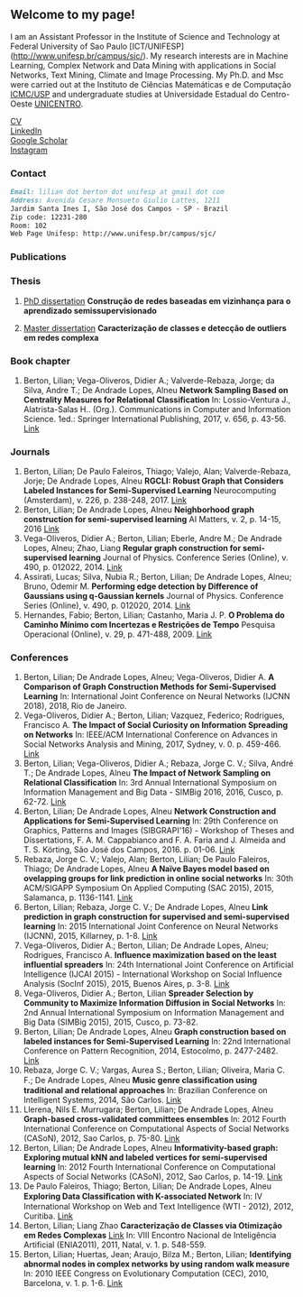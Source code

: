## Welcome to my page!

I am an Assistant Professor in the Institute of Science and Technology at Federal University of Sao Paulo [ICT/UNIFESP] (http://www.unifesp.br/campus/sjc/). My research interests are in Machine Learning, Complex Network and Data Mining with applications in Social Networks, Text Mining, Climate and Image Processing. 
My Ph.D. and Msc were carried out at the Instituto de Ciências Matemáticas e de Computação [ICMC/USP](https://www.icmc.usp.br/en/) and undergraduate studies at Universidade Estadual do Centro-Oeste [UNICENTRO](https://www3.unicentro.br/).

[CV](http://lattes.cnpq.br/9064767888093340)       
[LinkedIn](https://www.linkedin.com/in/lilian-berton-3a208824/)  
[Google Scholar](https://scholar.google.com/citations?user=TS6MWEUAAAAJ&hl=pt-BR)     
[Instagram](https://www.instagram.com/lilyberton/?hl=pt-br)

### Contact
```markdown
Email: lilian dot berton dot unifesp at gmail dot com
Address: Avenida Cesare Monsueto Giulio Lattes, 1211 
Jardim Santa Ines I, São José dos Campos - SP - Brazil
Zip code: 12231-280
Room: 102
Web Page Unifesp: http://www.unifesp.br/campus/sjc/ 
```

### Publications
### Thesis
1. [PhD dissertation](http://www.teses.usp.br/teses/disponiveis/55/55134/tde-29072016-100548/pt-br.php)
**Construção de redes baseadas em vizinhança para o aprendizado semissupervisionado**

2. [Master dissertation](http://www.teses.usp.br/teses/disponiveis/55/55134/tde-19072011-132701/pt-br.php)
**Caracterização de classes e detecção de outliers em redes complexa**

### Book chapter
1. Berton, Lilian; Vega-Oliveros, Didier A.; Valverde-Rebaza, Jorge; da Silva, Andre T.; De Andrade Lopes, Alneu 
**Network Sampling Based on Centrality Measures for Relational Classification**
In: Lossio-Ventura J., Alatrista-Salas H.. (Org.). Communications in Computer and Information Science. 1ed.: Springer International Publishing, 2017, v. 656, p. 43-56.
[Link](https://link.springer.com/chapter/10.1007/978-3-319-55209-5_4)

### Journals
1. Berton, Lilian; De Paulo Faleiros, Thiago; Valejo, Alan; Valverde-Rebaza, Jorje; De Andrade Lopes, Alneu 
**RGCLI: Robust Graph that Considers Labeled Instances for Semi-Supervised Learning**
Neurocomputing (Amsterdam), v. 226, p. 238-248, 2017.
[Link](https://doi.org/10.1016/j.neucom.2016.11.053)
2. Berton, Lilian;  De Andrade Lopes, Alneu 
**Neighborhood graph construction for semi-supervised learning**
AI Matters, v. 2, p. 14-15, 2016
[Link](10.1145/2911172.2911176)
3. Vega-Oliveros, Didier A.; Berton, Lilian; Eberle, Andre M.; De Andrade Lopes, Alneu; Zhao, Liang 
**Regular graph construction for semi-supervised learning**
Journal of Physics. Conference Series (Online), v. 490, p. 012022, 2014.
[Link](https://doi.org/10.1088/1742-6596/490/1/012022)
4. Assirati, Lucas; Silva, Nubia R.; Berton, Lilian; De Andrade Lopes, Alneu; Bruno, Odemir M.
**Performing edge detection by Difference of Gaussians using q-Gaussian kernels**
Journal of Physics. Conference Series (Online), v. 490, p. 012020, 2014.
[Link](https://doi.org/10.1088/1742-6596/490/1/012020)
5. Hernandes, Fabio; Berton, Lilian; Castanho, Maria J. P. 
**O Problema do Caminho Mínimo com Incertezas e Restrições de Tempo**
Pesquisa Operacional (Online), v. 29, p. 471-488, 2009.
[Link](http://dx.doi.org/10.1590/S0101-74382009000200012)

### Conferences
1. Berton, Lilian; De Andrade Lopes, Alneu; Vega-Oliveros, Didier A.
**A Comparison of Graph Construction Methods for Semi-Supervised Learning**
In: International Joint Conference on Neural Networks (IJCNN 2018), 2018, Rio de Janeiro.
2. Vega-Oliveros, Didier A.; Berton, Lilian; Vazquez, Federico; Rodrigues, Francisco A.
**The Impact of Social Curiosity on Information Spreading on Networks**
In: IEEE/ACM International Conference on Advances in Social Networks Analysis and Mining, 2017, Sydney, v. 0. p. 459-466.
[Link](10.1145/3110025.3110039)
3. Berton, Lilian; Vega-Oliveros, Didier A.; Rebaza, Jorge C. V.; Silva, André T.; De Andrade Lopes, Alneu
**The Impact of Network Sampling on Relational Classification**
In: 3rd Annual International Symposium on Information Management and Big Data - SIMBig 2016, 2016, Cusco, p. 62-72.
[Link](http://ceur-ws.org/Vol-1743/paper7.pdf)
4. Berton, Lilian; De Andrade Lopes, Alneu 
**Network Construction and Applications for Semi-Supervised Learning**
In: 29th Conference on Graphics, Patterns and Images (SIBGRAPI'16) - Workshop of Theses and Dissertations, F. A. M. Cappabianco and F. A. Faria and J. Almeida and T. S. Körting, São José dos Campos, 2016. p. 01-06.
[Link](http://sibgrapi.sid.inpe.br/archive.cgi/sid.inpe.br/sibgrapi/2016/08.15.22.59)
5. Rebaza, Jorge C. V.; Valejo, Alan; Berton, Lilian; De Paulo Faleiros, Thiago; De Andrade Lopes, Alneu
**A Naïve Bayes model based on ovelapping groups for link prediction in online social networks**
In: 30th ACM/SIGAPP Symposium On Applied Computing (SAC 2015), 2015, Salamanca, p. 1136-1141.
[Link](10.1145/2695664.2695719)
6. Berton, Lilian; Rebaza, Jorge C. V.; De Andrade Lopes, Alneu
**Link prediction in graph construction for supervised and semi-supervised learning**
In: 2015 International Joint Conference on Neural Networks (IJCNN), 2015, Killarney, p. 1-8.
[Link](10.1109/IJCNN.2015.7280543)
7. Vega-Oliveros, Didier A.; Berton, Lilian; De Andrade Lopes, Alneu; Rodrigues, Francisco A. 
**Influence maximization based on the least influential spreaders**
In: 24th International Joint Conference on Artificial Intelligence (IJCAI 2015) - International Workshop on Social Influence Analysis (SocInf 2015), 2015, Buenos Aires, p. 3-8.
[Link](https://dl.acm.org/citation.cfm?id=2907171)
8. Vega-Oliveros, Didier A.; Berton, Lilian
**Spreader Selection by Community to Maximize Information Diffusion in Social Networks**
In: 2nd Annual International Symposium on Information Management and Big Data (SIMBig 2015), 2015, Cusco, p. 73-82.
9. Berton, Lilian; De Andrade Lopes, Alneu 
**Graph construction based on labeled instances for Semi-Supervised Learning**
In: 22nd International Conference on Pattern Recognition, 2014, Estocolmo, p. 2477-2482.
[Link](10.1109/ICPR.2014.428)
10. Rebaza, Jorge C. V.; Vargas, Aurea S.; Berton, Lilian; Oliveira, Maria C. F.; De Andrade Lopes, Alneu
**Music genre classiﬁcation using traditional and relational approaches**
In: Brazilian Conference on Intelligent Systems, 2014, São Carlos.
[Link](10.1109/BRACIS.2014.54)
11. Llerena, Nils E. Murrugara; Berton, Lilian; De Andrade Lopes, Alneu
**Graph-based cross-validated committees ensembles**
In: 2012 Fourth International Conference on Computational Aspects of Social Networks (CASoN), 2012, Sao Carlos, p. 75-80.
[Link](10.1109/CASoN.2012.6412381)
12. Berton, Lilian; De Andrade Lopes, Alneu
**Informativity-based graph: Exploring mutual kNN and labeled vertices for semi-supervised learning**
In: 2012 Fourth International Conference on Computational Aspects of Social Networks (CASoN), 2012, Sao Carlos, p. 14-19.
[Link](10.1109/CASoN.2012.6412371)
13. De Paulo Faleiros, Thiago; Berton, Lilian; De Andrade Lopes, Alneu
**Exploring Data Classiﬁcation with K-associated Network**
In: IV International Workshop on Web and Text Intelligence (WTI - 2012), 2012, Curitiba. 
[Link](http://sites.labic.icmc.usp.br/wti2012/artigos/105288.pdf)
14. Berton, Lilian; Liang Zhao
**Caracterização de Classes via Otimização em Redes Complexas**
[Link](http://www.lbd.dcc.ufmg.br/bdbcomp/servlet/Trabalho?id=10949)
In: VIII Encontro Nacional de Inteligência Artificial (ENIA2011), 2011, Natal, v. 1. p. 548-559.
15. Berton, Lilian; Huertas, Jean; Araujo, Bilza M.; Berton, Lilian;
**Identifying abnormal nodes in complex networks by using random walk measure**
In: 2010 IEEE Congress on Evolutionary Computation (CEC), 2010, Barcelona, v. 1. p. 1-6.
[Link](10.1109/SBRN.2010.25)


